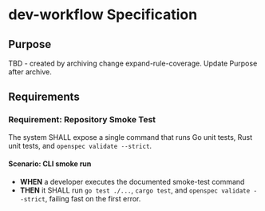 # dev-workflow Specification

## Purpose
TBD - created by archiving change expand-rule-coverage. Update Purpose after archive.
## Requirements
### Requirement: Repository Smoke Test
The system SHALL expose a single command that runs Go unit tests, Rust unit tests, and `openspec validate --strict`.

#### Scenario: CLI smoke run
- **WHEN** a developer executes the documented smoke-test command
- **THEN** it SHALL run `go test ./...`, `cargo test`, and `openspec validate --strict`, failing fast on the first error.

